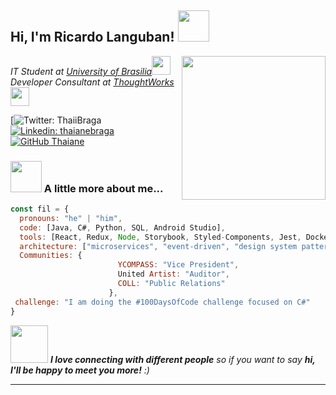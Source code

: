<h2> Hi, I'm Ricardo Languban! <img src="https://media.giphy.com/media/mGcNjsfWAjY5AEZNw6/giphy.gif" width="50"></h2>
<img align='right' src="https://media.giphy.com/media/ieyl9zmCjO4b4t6qoY/giphy.gif" width="230">
<p><em>IT Student at <a href="http://www.unb.br">University of Brasilia</a><img src="https://media.giphy.com/media/fYSnHlufseco8Fh93Z/giphy.gif" width="30"></br>Developer Consultant at <a href="https://www.thoughtworks.com">ThoughtWorks</a><img src="https://media.giphy.com/media/WUlplcMpOCEmTGBtBW/giphy.gif" width="30"> 
</em></p>

[![Twitter: ThaiiBraga]()
[![Linkedin: thaianebraga](https://img.shields.io/badge/-thaianebraga-blue?style=flat-square&logo=Linkedin&logoColor=white&link=https://www.linkedin.com/in/thaianebraga/)](https://www.linkedin.com/in/ricardolanguban/)
[![GitHub Thaiane](https://img.shields.io/github/followers/thaiane?label=follow&style=social)](https://github.com/itsrj23)


### <img src="https://media.giphy.com/media/VgCDAzcKvsR6OM0uWg/giphy.gif" width="50"> A little more about me...  

```javascript
const fil = {
  pronouns: "he" | "him",
  code: [Java, C#, Python, SQL, Android Studio],
  tools: [React, Redux, Node, Storybook, Styled-Components, Jest, Docker],
  architecture: ["microservices", "event-driven", "design system pattern"],
  Communities: {
                        YCOMPASS: "Vice President",
                        United Artist: "Auditor",
                        COLL: "Public Relations"
                      },
 challenge: "I am doing the #100DaysOfCode challenge focused on C#"
}
```

<img src="https://media.giphy.com/media/LnQjpWaON8nhr21vNW/giphy.gif" width="60"> <em><b>I love connecting with different people</b> so if you want to say <b>hi, I'll be happy to meet you more!</b> :)</em>

---
